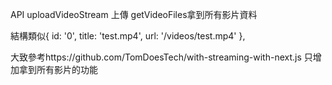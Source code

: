API
uploadVideoStream 上傳
getVideoFiles拿到所有影片資料

結構類似{ id: '0', title: 'test.mp4', url: '/videos/test.mp4' },

大致參考https://github.com/TomDoesTech/with-streaming-with-next.js 只增加拿到所有影片的功能
